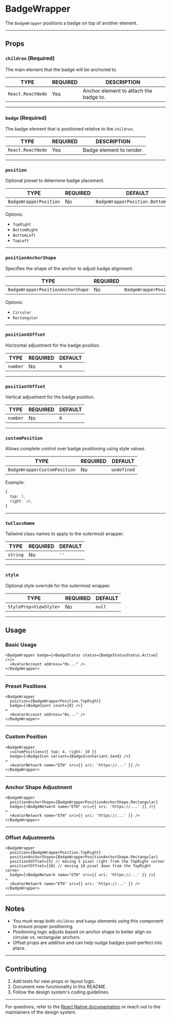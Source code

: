 # BadgeWrapper

The `BadgeWrapper` positions a badge on top of another element.

---

## Props

### `children` (Required)

The main element that the badge will be anchored to.

| TYPE              | REQUIRED | DESCRIPTION                            |
| ----------------- | -------- | -------------------------------------- |
| `React.ReactNode` | Yes      | Anchor element to attach the badge to. |

---

### `badge` (Required)

The badge element that is positioned relative to the `children`.

| TYPE              | REQUIRED | DESCRIPTION              |
| ----------------- | -------- | ------------------------ |
| `React.ReactNode` | Yes      | Badge element to render. |

---

### `position`

Optional preset to determine badge placement.

| TYPE                   | REQUIRED | DEFAULT                            |
| ---------------------- | -------- | ---------------------------------- |
| `BadgeWrapperPosition` | No       | `BadgeWrapperPosition.BottomRight` |

Options:

- `TopRight`
- `BottomRight`
- `BottomLeft`
- `TopLeft`

---

### `positionAnchorShape`

Specifies the shape of the anchor to adjust badge alignment.

| TYPE                              | REQUIRED | DEFAULT                                    |
| --------------------------------- | -------- | ------------------------------------------ |
| `BadgeWrapperPositionAnchorShape` | No       | `BadgeWrapperPositionAnchorShape.Circular` |

Options:

- `Circular`
- `Rectangular`

---

### `positionXOffset`

Horizontal adjustment for the badge position.

| TYPE     | REQUIRED | DEFAULT |
| -------- | -------- | ------- |
| `number` | No       | `0`     |

---

### `positionYOffset`

Vertical adjustment for the badge position.

| TYPE     | REQUIRED | DEFAULT |
| -------- | -------- | ------- |
| `number` | No       | `0`     |

---

### `customPosition`

Allows complete control over badge positioning using style values.

| TYPE                         | REQUIRED | DEFAULT     |
| ---------------------------- | -------- | ----------- |
| `BadgeWrapperCustomPosition` | No       | `undefined` |

Example:

```ts
{
  top: 5,
  right: 10,
}
```

---

### `twClassName`

Tailwind class names to apply to the outermost wrapper.

| TYPE     | REQUIRED | DEFAULT |
| -------- | -------- | ------- |
| `string` | No       | `''`    |

---

### `style`

Optional style override for the outermost wrapper.

| TYPE                   | REQUIRED | DEFAULT |
| ---------------------- | -------- | ------- |
| `StyleProp<ViewStyle>` | No       | `null`  |

---

## Usage

### Basic Usage

```tsx
<BadgeWrapper badge={<BadgeStatus status={BadgeStatusStatus.Active} />}>
  <AvatarAccount address="0x..." />
</BadgeWrapper>
```

---

### Preset Positions

```tsx
<BadgeWrapper
  position={BadgeWrapperPosition.TopRight}
  badge={<BadgeCount count={8} />}
>
  <AvatarAccount address="0x..." />
</BadgeWrapper>
```

---

### Custom Position

```tsx
<BadgeWrapper
  customPosition={{ top: 4, right: 10 }}
  badge={<BadgeIcon variant={BadgeIconVariant.Send} />}
>
  <AvatarNetwork name="ETH" src={{ uri: 'https://...' }} />
</BadgeWrapper>
```

---

### Anchor Shape Adjustment

```tsx
<BadgeWrapper
  positionAnchorShape={BadgeWrapperPositionAnchorShape.Rectangular}
  badge={<BadgeNetwork name="ETH" src={{ uri: 'https://...' }} />}
>
  <AvatarNetwork name="ETH" src={{ uri: 'https://...' }} />
</BadgeWrapper>
```

---

### Offset Adjustments

```tsx
<BadgeWrapper
  position={BadgeWrapperPosition.TopRight}
  positionAnchorShape={BadgeWrapperPositionAnchorShape.Rectangular}
  positionXOffset={5} // moving 5 pixel right from the TopRight corner
  positionYOffset={10} // moving 10 pixel down from the TopRight corner
  badge={<BadgeNetwork name="ETH" src={{ uri: 'https://...' }} />}
>
  <AvatarNetwork name="ETH" src={{ uri: 'https://...' }} />
</BadgeWrapper>
```

---

## Notes

- You must wrap both `children` and `badge` elements using this component to ensure proper positioning.
- Positioning logic adjusts based on anchor shape to better align on circular vs. rectangular anchors.
- Offset props are additive and can help nudge badges pixel-perfect into place.

---

## Contributing

1. Add tests for new props or layout logic.
2. Document new functionality in this README.
3. Follow the design system's coding guidelines.

---

For questions, refer to the [React Native documentation](https://reactnative.dev/docs) or reach out to the maintainers of the design system.
